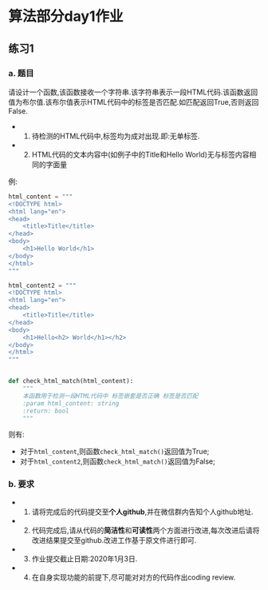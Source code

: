 # 算法部分day1作业

## 练习1

### a. 题目

请设计一个函数,该函数接收一个字符串.该字符串表示一段HTML代码.该函数返回值为布尔值.该布尔值表示HTML代码中的标签是否匹配.如匹配返回True,否则返回False.

- 1. 待检测的HTML代码中,标签均为成对出现.即:无单标签.
- 2. HTML代码的文本内容中(如例子中的Title和Hello World)无与标签内容相同的字面量

例:

```python
html_content = """
<!DOCTYPE html>
<html lang="en">
<head>
    <title>Title</title>
</head>
<body>
    <h1>Hello World</h1>
</body>
</html>
"""

html_content2 = """
<!DOCTYPE html>
<html lang="en">
<head>
    <title>Title</title>
</head>
<body>
    <h1>Hello<h2> World</h1></h2>
</body>
</html>
"""


def check_html_match(html_content):
    """
    本函数用于检测一段HTML代码中 标签嵌套是否正确 标签是否匹配
    :param html_content: string
    :return: bool
    """
```

则有:

- 对于`html_content`,则函数`check_html_match()`返回值为True;
- 对于`html_content2`,则函数`check_html_match()`返回值为False;

### b. 要求

- 1. 请将完成后的代码提交至**个人github**,并在微信群内告知个人github地址.
- 2. 代码完成后,请从代码的**简洁性**和**可读性**两个方面进行改进,每次改进后请将改进结果提交至github.改进工作基于原文件进行即可.
- 3. 作业提交截止日期:2020年1月3日.
- 4. 在自身实现功能的前提下,尽可能对对方的代码作出coding review.

